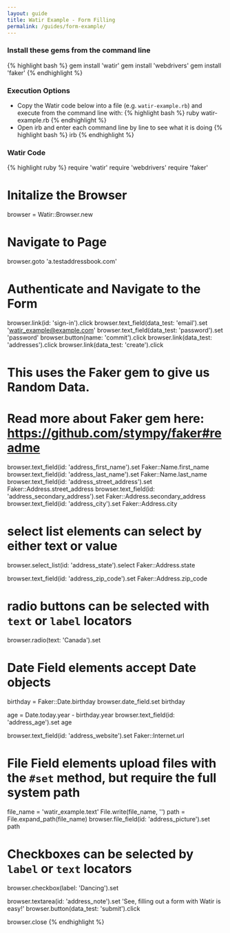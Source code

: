 ```yaml
---
layout: guide
title: Watir Example - Form Filling
permalink: /guides/form-example/
---
```


<!--- TODO: Add links to Additional Guides for working with the special form elements below  --->

### Install these gems from the command line

{% highlight bash %}
gem install 'watir'
gem install 'webdrivers'
gem install 'faker'
{% endhighlight %}

### Execution Options

* Copy the Watir code below into a file (e.g. `watir-example.rb`) and execute from the command line with:
{% highlight bash %}
ruby watir-example.rb
{% endhighlight %}
* Open irb and enter each command line by line to see what it is doing
{% highlight bash %}
irb
{% endhighlight %}

### Watir Code

{% highlight ruby %}
require 'watir'
require 'webdrivers'
require 'faker'

# Initalize the Browser
browser = Watir::Browser.new

# Navigate to Page
browser.goto 'a.testaddressbook.com'

# Authenticate and Navigate to the Form
browser.link(id: 'sign-in').click
browser.text_field(data_test: 'email').set 'watir_example@example.com'
browser.text_field(data_test: 'password').set 'password'
browser.button(name: 'commit').click
browser.link(data_test: 'addresses').click
browser.link(data_test: 'create').click

# This uses the Faker gem to give us Random Data.
# Read more about Faker gem here: https://github.com/stympy/faker#readme

browser.text_field(id: 'address_first_name').set Faker::Name.first_name
browser.text_field(id: 'address_last_name').set Faker::Name.last_name
browser.text_field(id: 'address_street_address').set Faker::Address.street_address
browser.text_field(id: 'address_secondary_address').set Faker::Address.secondary_address
browser.text_field(id: 'address_city').set Faker::Address.city

# select list elements can select by either text or value
browser.select_list(id: 'address_state').select Faker::Address.state

browser.text_field(id: 'address_zip_code').set Faker::Address.zip_code

# radio buttons can be selected with `text` or `label` locators
browser.radio(text: 'Canada').set

# Date Field elements accept Date objects
birthday = Faker::Date.birthday
browser.date_field.set birthday

age = Date.today.year - birthday.year
browser.text_field(id: 'address_age').set age

browser.text_field(id: 'address_website').set Faker::Internet.url

# File Field elements upload files with the `#set` method, but require the full system path
file_name = 'watir_example.text'
File.write(file_name, '')
path = File.expand_path(file_name)
browser.file_field(id: 'address_picture').set path

# Checkboxes can be selected by `label` or `text` locators
browser.checkbox(label: 'Dancing').set

browser.textarea(id: 'address_note').set 'See, filling out a form with Watir is easy!'
browser.button(data_test: 'submit').click

browser.close
{% endhighlight %}
